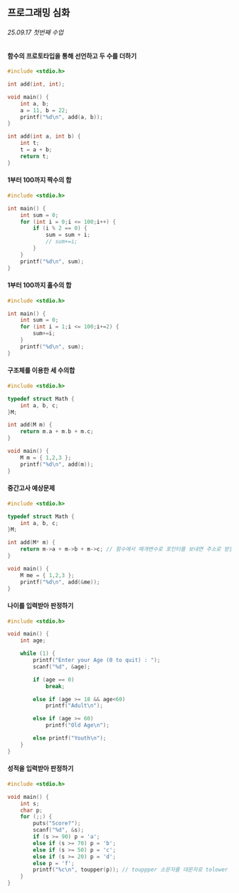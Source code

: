 ## 프로그래밍 심화
###### 25.09.17 첫번째 수업

#### 함수의 프로토타입을 통해 선언하고 두 수를 더하기
```c
#include <stdio.h>

int add(int, int);

void main() {
	int a, b;
	a = 11, b = 22;
	printf("%d\n", add(a, b));
}

int add(int a, int b) {
	int t;
	t = a + b;
	return t;
}
```
#### 1부터 100까지 짝수의 합
```c
#include <stdio.h>

int main() {
	int sum = 0;
	for (int i = 0;i <= 100;i++) {
		if (i % 2 == 0) {
			sum = sum + i;
			// sum+=i;
		}
	}
	printf("%d\n", sum);
}
```

#### 1부터 100까지 홀수의 합
```c
#include <stdio.h>

int main() {
	int sum = 0;
	for (int i = 1;i <= 100;i+=2) {
		sum+=i;
	}
	printf("%d\n", sum);
}
```
#### 구조체를 이용한 세 수의합
```c
#include <stdio.h>

typedef struct Math {
	int a, b, c;
}M;

int add(M m) {
	return m.a + m.b + m.c;
}

void main() {
	M m = { 1,2,3 };
	printf("%d\n", add(m));
}
```
#### 중간고사 예상문제
```c
#include <stdio.h>

typedef struct Math {
	int a, b, c;
}M;

int add(M* m) {
	return m->a + m->b + m->c; // 함수에서 매개변수로 포인터를 보내면 주소로 받는다
}

void main() {
	M me = { 1,2,3 };
	printf("%d\n", add(&me));
}
```
#### 나이를 입력받아 판정하기
```c
#include <stdio.h>

void main() {
	int age;

	while (1) {
		printf("Enter your Age (0 to quit) : ");
		scanf("%d", &age);

		if (age == 0)
			break;

		else if (age >= 18 && age<60)
			printf("Adult\n");

		else if (age >= 60)
			printf("Old Age\n");

		else printf("Youth\n");
	}
}
```
#### 성적을 입력받아 판정하기
```c
#include <stdio.h>

void main() {
	int s;
	char p;
	for (;;) {
		puts("Score?");
		scanf("%d", &s);
		if (s >= 90) p = 'a';
		else if (s >= 70) p = 'b';
		else if (s >= 50) p = 'c';
		else if (s >= 20) p = 'd';
		else p = 'f';
		printf("%c\n", toupper(p)); // touppper 소문자를 대문자로 tolower 대문자를 소문자로
	}
}
```
